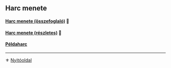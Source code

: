 ## Harc menete

#### [Harc menete (összefoglaló)](064_01_harc_menete_osszefoglalas.md) 🎲

#### [Harc menete (részletes)](064_02_harc_menete_reszletes.md) 🎲

#### [Példaharc](064_03_peldaharc.md)

---

⚜️ [Nyitóoldal](start.md)
